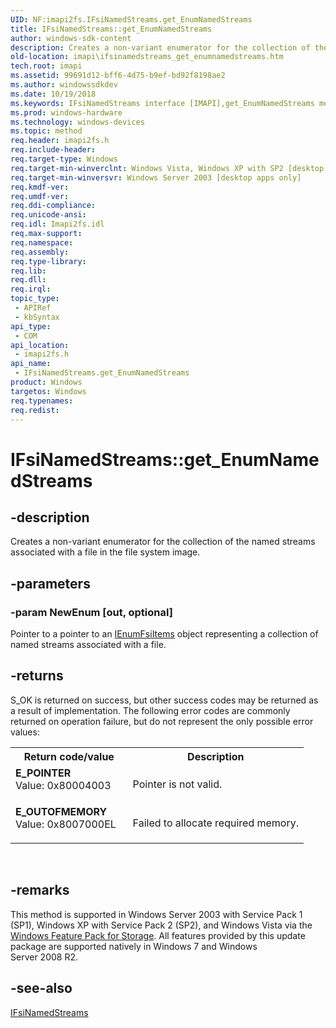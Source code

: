 ```yaml
---
UID: NF:imapi2fs.IFsiNamedStreams.get_EnumNamedStreams
title: IFsiNamedStreams::get_EnumNamedStreams
author: windows-sdk-content
description: Creates a non-variant enumerator for the collection of the named streams associated with a file in the file system image.
old-location: imapi\ifsinamedstreams_get_enumnamedstreams.htm
tech.root: imapi
ms.assetid: 99691d12-bff6-4d75-b9ef-bd92f8198ae2
ms.author: windowssdkdev
ms.date: 10/19/2018
ms.keywords: IFsiNamedStreams interface [IMAPI],get_EnumNamedStreams method, IFsiNamedStreams.get_EnumNamedStreams, IFsiNamedStreams::get_EnumNamedStreams, get_EnumNamedStreams, get_EnumNamedStreams method [IMAPI], get_EnumNamedStreams method [IMAPI],IFsiNamedStreams interface, imapi.ifsinamedstreams_get_enumnamedstreams, imapi2fs/IFsiNamedStreams::get_EnumNamedStreams
ms.prod: windows-hardware
ms.technology: windows-devices
ms.topic: method
req.header: imapi2fs.h
req.include-header: 
req.target-type: Windows
req.target-min-winverclnt: Windows Vista, Windows XP with SP2 [desktop apps only]
req.target-min-winversvr: Windows Server 2003 [desktop apps only]
req.kmdf-ver: 
req.umdf-ver: 
req.ddi-compliance: 
req.unicode-ansi: 
req.idl: Imapi2fs.idl
req.max-support: 
req.namespace: 
req.assembly: 
req.type-library: 
req.lib: 
req.dll: 
req.irql: 
topic_type:
 - APIRef
 - kbSyntax
api_type:
 - COM
api_location:
 - imapi2fs.h
api_name:
 - IFsiNamedStreams.get_EnumNamedStreams
product: Windows
targetos: Windows
req.typenames: 
req.redist: 
---
```


# IFsiNamedStreams::get_EnumNamedStreams


## -description


Creates a non-variant enumerator for the collection of the named streams associated with a file in the file system image. 


## -parameters




### -param NewEnum [out, optional]

Pointer to a pointer to an <a href="https://msdn.microsoft.com/f3186af1-4056-4cb5-aac4-5253ee6dbc01">IEnumFsiItems</a> object representing a collection of named streams associated with a file.


## -returns



S_OK is returned on success, but other success codes may be returned as a result of implementation. The following error codes are commonly returned on operation failure, but do not represent the only possible error values:

<table>
<tr>
<th>Return code/value</th>
<th>Description</th>
</tr>
<tr>
<td width="40%">
<dl>
<dt><b>E_POINTER</b></dt>
<dt>Value: 0x80004003</dt>
</dl>
</td>
<td width="60%">
Pointer is not valid.

</td>
</tr>
<tr>
<td width="40%">
<dl>
<dt><b>E_OUTOFMEMORY</b></dt>
<dt>Value: 0x8007000EL</dt>
</dl>
</td>
<td width="60%">
Failed to allocate required memory.

</td>
</tr>
</table>
 




## -remarks



This method is supported in Windows Server 2003 with Service Pack 1 (SP1), Windows XP with Service Pack 2 (SP2),  and Windows Vista  via the <a href="http://go.microsoft.com/fwlink/p/?linkid=141659">Windows Feature Pack for Storage</a>. All  features provided by this  update package are supported natively in Windows 7 and Windows Server 2008 R2.




## -see-also




<a href="https://msdn.microsoft.com/383a83e4-5dc2-459a-a58f-b6ce7a656348">IFsiNamedStreams</a>
 

 

